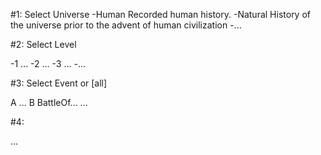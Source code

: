 #1:
Select Universe
-Human
  Recorded human history.
-Natural
  History of the universe prior to the advent of human civilization
-...

#2:
Select Level

-1 ...
-2 ...
-3 ...
-...

#3:
Select Event or [all]

A
...
B
BattleOf...
...

#4:

...

